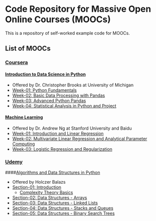 # Code Repository for Massive Open Online Courses (MOOCs)
This is a repository of self-worked example code for MOOCs.

## List of MOOCs

### [Coursera](https://www.coursera.org/)

#### [Introduction to Data Science in Python](https://www.coursera.org/learn/python-data-analysis/)  
+ Offered by Dr. Christopher Brooks at University of Michigan  
+ [Week-01: Python Fundamentals](https://github.com/liberaliscomputing/code-for-moocs/tree/master/coursera/introduction-to-data-science-in-python/week-01-python-fundamentals)  
+ [Week-02: Basic Data Processing with Pandas](https://github.com/liberaliscomputing/code-for-moocs/tree/master/coursera/introduction-to-data-science-in-python/week-02-basic-data-processing-with-pandas)  
+ [Week-03: Advanced Python Pandas](https://github.com/liberaliscomputing/code-for-moocs/tree/master/coursera/introduction-to-data-science-in-python/week-03-advanced-python-pandas)  
+ [Week-04: Statistical Analysis in Python and Project](https://github.com/liberaliscomputing/code-for-moocs/tree/master/coursera/introduction-to-data-science-in-python/week-04-statistical-analysis-in-python-and-project)

#### [Machine Learning](https://www.coursera.org/learn/machine-learning/)
+ Offered by Dr. Andrew Ng at Stanford University and Baidu
+ [Week-01: Introduction and Linear Regression](https://github.com/liberaliscomputing/code-for-moocs/tree/master/coursera/machine-learning/week-01)
+ [Week-02: Multivariate Linear Regression and Analytical Parameter Computing](https://github.com/liberaliscomputing/code-for-moocs/tree/master/coursera/machine-learning/week-02)
+ [Week-03: Logistic Regression and Regularization](https://github.com/liberaliscomputing/code-for-moocs/tree/master/coursera/machine-learning/week-03)

### [Udemy](https://www.udemy.com/)

####[Algorithms and Data Structures in Python](https://www.udemy.com/algorithms-and-data-structures-in-python/)
+ Offered by Holczer Balazs
+ [Section-01: Introduction](https://github.com/liberaliscomputing/code-for-moocs/blob/master/udemy/algorithms-and-data-structures-in-python/introduction.ipynb)  
	+ [Complexity Theory Basics](https://www.udemy.com/complexity-theory-basics/)  
+ [Section-02: Data Structures - Arrays](https://github.com/liberaliscomputing/code-for-moocs/blob/master/udemy/algorithms-and-data-structures-in-python/data_structures_arrays.ipynb)  
+ [Section-03: Data Structures - Linked Lists](https://github.com/liberaliscomputing/code-for-moocs/blob/master/udemy/algorithms-and-data-structures-in-python/data_structures_linked_lists.ipynb)  
+ [Section-04: Data Structures - Stacks and Queues](https://github.com/liberaliscomputing/code-for-moocs/blob/master/udemy/algorithms-and-data-structures-in-python/data_structures_stacks_and_queues.ipynb)  
+ [Section-05: Data Structures - Binary Search Trees](https://github.com/liberaliscomputing/code-for-moocs/blob/master/udemy/algorithms-and-data-structures-in-python/data_structures_binary_search_trees.ipynb)  

